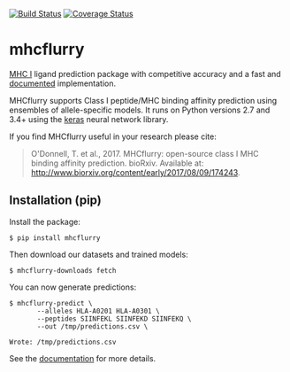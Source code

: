 [![Build Status](https://travis-ci.org/hammerlab/mhcflurry.svg?branch=master)](https://travis-ci.org/hammerlab/mhcflurry) [![Coverage Status](https://coveralls.io/repos/github/hammerlab/mhcflurry/badge.svg?branch=master)](https://coveralls.io/github/hammerlab/mhcflurry?branch=master)

# mhcflurry
[MHC I](https://en.wikipedia.org/wiki/Major_histocompatibility_complex) ligand
prediction package with competitive accuracy and a fast and 
[documented](http://www.hammerlab.org/mhcflurry/) implementation.

MHCflurry supports Class I peptide/MHC binding affinity prediction using
ensembles of allele-specific models. It runs on Python versions 2.7 and 3.4+ using
the [keras](https://keras.io) neural network library.

If you find MHCflurry useful in your research please cite:

> O'Donnell, T. et al., 2017. MHCflurry: open-source class I MHC binding affinity prediction. bioRxiv. Available at: http://www.biorxiv.org/content/early/2017/08/09/174243.

## Installation (pip)

Install the package:

```
$ pip install mhcflurry
```

Then download our datasets and trained models:

```
$ mhcflurry-downloads fetch
```

You can now generate predictions:

```
$ mhcflurry-predict \
       --alleles HLA-A0201 HLA-A0301 \
       --peptides SIINFEKL SIINFEKD SIINFEKQ \
       --out /tmp/predictions.csv \
       
Wrote: /tmp/predictions.csv
```

See the [documentation](http://www.hammerlab.org/mhcflurry/) for more details.
